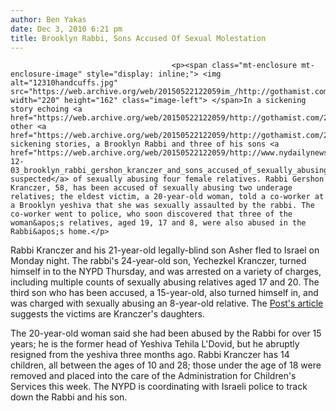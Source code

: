 ```yaml
---
author: Ben Yakas
date: Dec 3, 2010 6:21 pm
title: Brooklyn Rabbi, Sons Accused Of Sexual Molestation
---
```


	
										<p><span class="mt-enclosure mt-enclosure-image" style="display: inline;"> <img alt="12310handcuffs.jpg" src="https://web.archive.org/web/20150522122059im_/http://gothamist.com/attachments/byakas/12310handcuffs.jpg" width="220" height="162" class="image-left"> </span>In a sickening story echoing <a href="https://web.archive.org/web/20150522122059/http://gothamist.com/2010/03/03/on_trial_rabbi_accused_on_hundreds.php">several</a> other <a href="https://web.archive.org/web/20150522122059/http://gothamist.com/2009/03/12/molesting_rabbi_convicted_as_siblin.php">similar</a> sickening stories, a Brooklyn Rabbi and three of his sons <a href="https://web.archive.org/web/20150522122059/http://www.nydailynews.com/ny_local/2010/12/03/2010-12-03_brooklyn_rabbi_gershon_kranczer_and_sons_accused_of_sexually_abusing_relatives_y.html">are suspected</a> of sexually abusing four female relatives. Rabbi Gershon Kranczer, 58, has been accused of sexually abusing two underage relatives; the eldest victim, a 20-year-old woman, told a co-worker at a Brooklyn yeshiva that she was sexually assaulted by the rabbi. The co-worker went to police, who soon discovered that three of the woman&apos;s relatives, aged 19, 17 and 8, were also abused in the Rabbi&apos;s home.</p>

<p>Rabbi Kranczer and his 21-year-old legally-blind son Asher fled to Israel on Monday night. The rabbi&apos;s 24-year-old son, Yechezkel Kranczer, turned himself in to the NYPD Thursday, and was arrested on a variety of charges, including multiple counts of sexually abusing relatives aged 17 and 20. The third son who has been accused, a 15-year-old, also turned himself in, and was charged with sexually abusing an 8-year-old relative.  The <a href="https://web.archive.org/web/20150522122059/http://www.nypost.com/p/news/local/brooklyn/nypd_hunting_klyn_dad_sons_who_abused_X6HMlarveG6Zd20GhXEeLJ?CMP=OTC-rss&amp;FEEDNAME=">Post&apos;s article</a> suggests the victims are Kranczer&apos;s daughters.</p>

<p>The 20-year-old woman said she had been abused by the Rabbi for over 15 years; he is the former head of Yeshiva Tehila L&apos;Dovid, but he abruptly resigned from the yeshiva three months ago. Rabbi Kranczer has 14 children, all between the ages of 10 and 28; those under the age of 18 were removed and placed into the care of the Administration for Children&apos;s Services this week. The NYPD is coordinating with Israeli police to track down the Rabbi and his son.</p>					
										
									
				